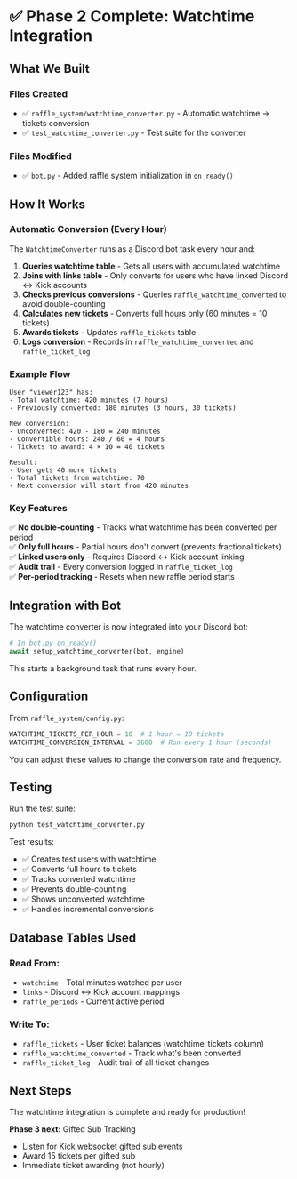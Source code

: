 # ✅ Phase 2 Complete: Watchtime Integration

## What We Built

### Files Created
- ✅ `raffle_system/watchtime_converter.py` - Automatic watchtime → tickets conversion
- ✅ `test_watchtime_converter.py` - Test suite for the converter

### Files Modified  
- ✅ `bot.py` - Added raffle system initialization in `on_ready()`

## How It Works

### Automatic Conversion (Every Hour)

The `WatchtimeConverter` runs as a Discord bot task every hour and:

1. **Queries watchtime table** - Gets all users with accumulated watchtime
2. **Joins with links table** - Only converts for users who have linked Discord ↔ Kick accounts
3. **Checks previous conversions** - Queries `raffle_watchtime_converted` to avoid double-counting
4. **Calculates new tickets** - Converts full hours only (60 minutes = 10 tickets)
5. **Awards tickets** - Updates `raffle_tickets` table
6. **Logs conversion** - Records in `raffle_watchtime_converted` and `raffle_ticket_log`

### Example Flow

```
User "viewer123" has:
- Total watchtime: 420 minutes (7 hours)
- Previously converted: 180 minutes (3 hours, 30 tickets)

New conversion:
- Unconverted: 420 - 180 = 240 minutes
- Convertible hours: 240 / 60 = 4 hours
- Tickets to award: 4 × 10 = 40 tickets

Result:
- User gets 40 more tickets
- Total tickets from watchtime: 70
- Next conversion will start from 420 minutes
```

### Key Features

✅ **No double-counting** - Tracks what watchtime has been converted per period  
✅ **Only full hours** - Partial hours don't convert (prevents fractional tickets)  
✅ **Linked users only** - Requires Discord ↔ Kick account linking  
✅ **Audit trail** - Every conversion logged in `raffle_ticket_log`  
✅ **Per-period tracking** - Resets when new raffle period starts  

## Integration with Bot

The watchtime converter is now integrated into your Discord bot:

```python
# In bot.py on_ready()
await setup_watchtime_converter(bot, engine)
```

This starts a background task that runs every hour.

## Configuration

From `raffle_system/config.py`:

```python
WATCHTIME_TICKETS_PER_HOUR = 10  # 1 hour = 10 tickets
WATCHTIME_CONVERSION_INTERVAL = 3600  # Run every 1 hour (seconds)
```

You can adjust these values to change the conversion rate and frequency.

## Testing

Run the test suite:
```bash
python test_watchtime_converter.py
```

Test results:
- ✅ Creates test users with watchtime
- ✅ Converts full hours to tickets
- ✅ Tracks converted watchtime
- ✅ Prevents double-counting
- ✅ Shows unconverted watchtime
- ✅ Handles incremental conversions

## Database Tables Used

### Read From:
- `watchtime` - Total minutes watched per user
- `links` - Discord ↔ Kick account mappings
- `raffle_periods` - Current active period

### Write To:
- `raffle_tickets` - User ticket balances (watchtime_tickets column)
- `raffle_watchtime_converted` - Track what's been converted
- `raffle_ticket_log` - Audit trail of all ticket changes

## Next Steps

The watchtime integration is complete and ready for production! 

**Phase 3 next:** Gifted Sub Tracking
- Listen for Kick websocket gifted sub events
- Award 15 tickets per gifted sub
- Immediate ticket awarding (not hourly)
